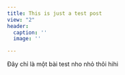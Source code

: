 ```yaml
---
title: This is just a test post
view: "2"
header:
  caption: ''
  image: ''

---
```

Đây chỉ là một bài test nho nhỏ thôi hihi